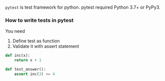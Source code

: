 `pytest` is test framework for python.
pytest required Python 3.7+ or PyPy3.

### How to write tests in pytest
You need
1. Define test as function
2. Validate it with assert statement

```python
def inc(x):
    return x + 1

def test_answer():
    assert inc(3) == 4
```
